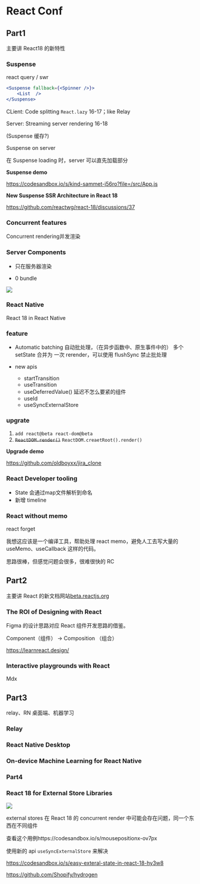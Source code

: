 # React Conf

## Part1

主要讲 React18 的新特性

### Suspense

react query / swr

```jsx
<Suspense fallback={<Spinner />}>
	<List  />
</Suspense>
```

CLient: Code splitting `React.lazy`  16-17；like Relay

Server: Streaming server rendering 16-18

(Suspense 缓存?)

Suspense on server

在 Suspense  loading 时，server 可以直先加载部分

**Suspense demo**

https://codesandbox.io/s/kind-sammet-j56ro?file=/src/App.js

**New Suspense SSR Architecture in React 18**

https://github.com/reactwg/react-18/discussions/37



### Concurrent features 

Concurrent rendering并发渲染

### Server Components

- 只在服务器渲染

- 0 bundle

![](https://file.simonwong.cn/blog/202112091457531.png)



### React Native

React 18 in React Native

### feature

- Automatic batching 自动批处理，（在异步函数中、原生事件中的） 多个setState 合并为 一次 rerender，可以使用 flushSync 禁止批处理
- new apis

  - startTransition
  - useTransition
  - useDeferredValue() 延迟不怎么要紧的组件
  - useId
  - useSyncExternalStore

### upgrate

1. `add react@beta react-dom@beta`
2. ~~`ReactDOM.render()`~~ `ReactDOM.creaetRoot().render()`



**Upgrade demo**

https://github.com/oldboyxx/jira_clone



### React Developer tooling

- State 会通过map文件解析到命名
- 新增 timeline

### React without memo

react forget

我想这应该是一个编译工具，帮助处理 react memo，避免人工去写大量的 useMemo、useCallback 这样的代码。

思路很棒，但感觉问题会很多，很难很快的 RC



## Part2

主要讲 React 的新文档网站[beta.reactjs.org](https://beta.reactjs.org/)

### The ROI of Designing with React

Figma 的设计思路对应 React 组件开发思路的借鉴。

Component（组件） -> Composition （组合）

https://learnreact.design/



### Interactive playgrounds with React

Mdx 



## Part3

relay、RN 桌面端、机器学习

### Relay

### React Native Desktop

### On-device Machine Learning for React Native



### Part4

### React 18 for External Store Libraries

![](https://file.simonwong.cn/blog/202112121154013.png)

external stores 在 React 18 的 concurrent render 中可能会存在问题，同一个东西在不同组件

查看这个用例https://codesandbox.io/s/mousepositionx-ov7px

使用新的 api `useSyncExternalStore` 来解决

https://codesandbox.io/s/easy-exteral-state-in-react-18-hy3w8







https://github.com/Shopify/hydrogen

